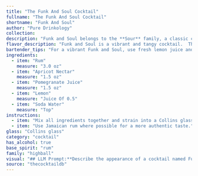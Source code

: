 ```yaml
---
title: "The Funk And Soul Cocktail"
fullname: "The Funk And Soul Cocktail"
shortname: "Funk And Soul"
author: "Pure Drinkology"
collection:
description: "Funk and Soul belongs to the **Sour** family, a classic cocktail style. It's a modern twist, incorporating fruity elements like apricot and pomegranate, which are popular in today's mixology. The addition of soda water gives it a refreshing, spritzy finish. "
flavor_description: "Funk and Soul is a vibrant and tangy cocktail.  The rum provides a warm, spiced base, while the apricot nectar adds a touch of sweetness and fruitiness. Pomegranate juice delivers a tart, juicy flavor, balanced by the zesty lemon. Soda water creates a refreshing effervescence. The result is a well-rounded cocktail with a tropical twist, perfect for a sunny afternoon or a lively gathering. "
bartender_tips: "For a vibrant Funk and Soul, use fresh lemon juice and high-quality rum.  Chill the ingredients beforehand for a refreshing drink. Shake the rum, apricot nectar, pomegranate juice, and lemon juice with ice. Double-strain into a chilled coupe glass for a crystal-clear finish. Top with soda water for a bubbly delight.  Garnish with a lemon twist or pomegranate seeds. "
ingredients:
  - item: "Rum"
    measure: "3.0 oz"
  - item: "Apricot Nectar"
    measure: "1.5 oz"
  - item: "Pomegranate Juice"
    measure: "1.5 oz"
  - item: "Lemon"
    measure: "Juice Of 0.5"
  - item: "Soda Water"
    measure: "Top"
instructions:
  - item: "Mix all ingredients together and strain into a Collins glass."
  - item: "Use Jamaican rum where possible for a more authentic taste."
glass: "Collins glass"
category: "cocktail"
has_alcohol: true
base_spirit: "rum"
family: "highball"
visual: "## LLM Prompt:**Describe the appearance of a cocktail named Funk and Soul with the following ingredients:*** **Rum:** Light or dark, your choice.* **Apricot Nectar:**  Think of the color and consistency of this.* **Pomegranate Juice:** Consider the deep red hue. * **Lemon:**  Focus on the color and clarity of the juice.* **Soda Water:**  Describe how it interacts with the other ingredients.**Consider these factors:*** **Color:** What is the overall color of the cocktail?* **Clarity:** Is it clear, cloudy, layered, or layered with a gradient?* **Texture:** Is it smooth, frothy, or layered?* **Garnish:** Imagine a fitting garnish for this cocktail and describe it. **Write your description in a way that evokes the cocktail's name, Funk and Soul.  Consider using vivid language to capture the essence of the drink.** "
source: "thecocktaildb"
---
```


